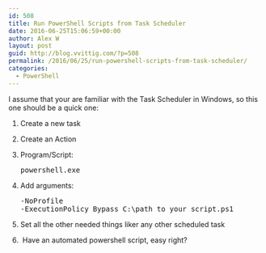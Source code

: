 ```yaml
---
id: 508
title: Run PowerShell Scripts from Task Scheduler
date: 2016-06-25T15:06:59+00:00
author: Alex W
layout: post
guid: http://blog.vvittig.com/?p=508
permalink: /2016/06/25/run-powershell-scripts-from-task-scheduler/
categories:
  - PowerShell
---
```

I assume that your are familiar with the Task Scheduler in Windows, so this one should be a quick one:

  1. Create a new task
  2. Create an Action
  3. Program/Script: <pre class="lang:default decode:true ">powershell.exe</pre>

  4. Add arguments: <pre class="lang:default decode:true ">-NoProfile -ExecutionPolicy Bypass C:\path_to_your_script.ps1</pre>

  5. Set all the other needed things liker any other scheduled task
  6.  Have an automated powershell script, easy right?